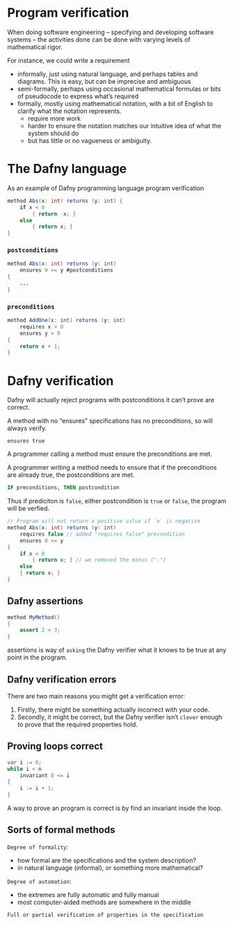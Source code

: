 # Program verification
When doing software engineering – specifying and developing software systems – the activities done can be done with varying levels of mathematical rigor.

For instance, we could write a requirement
* informally, just using natural language, and perhaps tables and diagrams. This is easy, but can be imprecise and ambiguous
* semi-formally, perhaps using occasional mathematical formulas or bits of pseudocode to express what’s required
* formally, mostly using mathematical notation, with a bit of English to clarify what the notation represents. 
  * require more work
  * harder to ensure the notation matches our intuitive idea of what the system should do
  * but has little or no vagueness or ambiguity.

# The Dafny language
As an example of Dafny programming language program verification
``` Java
method Abs(x: int) returns (y: int) {
    if x < 0
        { return -x; }
    else
        { return x; }
}
```

### `postconditions`
```Java
method Abs(x: int) returns (y: int)
    ensures 0 <= y #postconditions
{
    ...
}
```

### `preconditions`
```Java
method AddOne(x: int) returns (y: int)
    requires x > 0
    ensures y > 0
{
    return x + 1;
}
```

# Dafny verification
Dafny will actually reject programs with postconditions it can’t prove are correct. 

A method with no “ensures” specifications has no preconditions, so will always verify.
```
ensures true
```

A programmer calling a method must ensure the preconditions are met.

A programmer writing a method needs to ensure that if the preconditions are already true, the postconditions are met.

``` SQL
IF preconditions, THEN postcondition
```

Thus if prediciton is `false`, either postcondition is `true` or `false`, the program will be verfied.

```Java
// Program will not return a positive value if `x` is negative
method Abs(x: int) returns (y: int)
    requires false // added "requires false" precondition
    ensures 0 <= y
{
    if x < 0
        { return x; } // we removed the minus ("-")
    else
    { return x; }
}
```

## Dafny assertions
```java
method MyMethod()
{
    assert 2 < 3;
}
```
assertions is way of `asking` the Dafny verifier what it knows to be true at any point in the program.

## Dafny verification errors
There are two main reasons you might get a verification error:
1. Firstly, there might be something actually incorrect with your code.
2. Secondly, it might be correct, but the Dafny verifier isn’t `clever` enough to prove that the required properties hold.

## Proving loops correct
``` Java
var i := 0;
while i < n
    invariant 0 <= i
{
    i := i + 1;
}
```

A way to prove an program is correct is by find an invariant inside the loop.

## Sorts of formal methods
`Degree of formality`:
* how formal are the specifications and the system description?
* in natural language (informal), or something more mathematical?

`Degree of automation`:
* the extremes are fully automatic and fully manual
* most computer-aided methods are somewhere in the middle

`Full or partial verification of properties in the specification`

